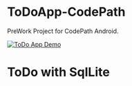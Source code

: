 # ToDoApp-CodePath
PreWork Project for CodePath Android.

[![ToDo App Demo](https://media.giphy.com/media/3ohk2HC5LUhAc8vSM0/giphy.gif)](https://media.giphy.com/media/3ohk2HC5LUhAc8vSM0/giphy.gif)

# ToDo with SqlLite

